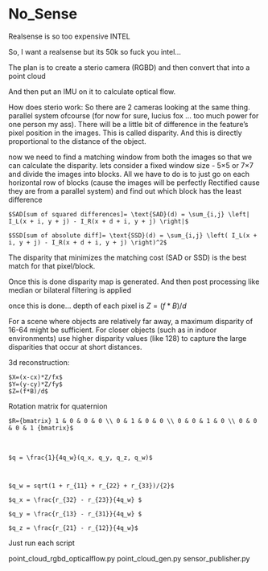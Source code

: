 # No_Sense
Realsense is so too expensive INTEL

So, I want a realsense but its 50k so fuck you intel…



The plan is to create a sterio camera (RGBD) and then convert that into a point cloud

And then put an IMU on it to calculate optical flow.



How does sterio work:
So there are 2 cameras looking at the same thing. parallel system ofcourse (for now for sure, lucius fox … too much power for one person my ass). 
There will be a little bit of difference in the feature’s pixel position in the images. This is called disparity. And this is directly proportional to the distance of the object. 


		



now we need to find a matching window from both the images so that we can calculate the disparity.
lets consider a fixed window size - 5×5 or 7×7 and divide the images into blocks. All we have to do is to just go on each horizontal row of blocks (cause the images will be perfectly Rectified cause they are from a parallel system) and find out which block has the least difference





	$SAD[sum of squared differences]= \text{SAD}(d) = \sum_{i,j} \left| I_L(x + i, y + j) - I_R(x + d + i, y + j) \right|$

	$SSD[sum of absolute diff]= \text{SSD}(d) = \sum_{i,j} \left( I_L(x + i, y + j) - I_R(x + d + i, y + j) \right)^2$


The disparity that minimizes the matching cost (SAD or SSD) is the best match for that pixel/block.

Once this is done disparity map is generated. And then post processing like median or bilateral filtering is applied

once this is done… depth of each pixel is 
$Z=(f*B)/d$



For a scene where objects are relatively far away, a maximum disparity of 16-64 might be sufficient. For closer objects (such as in indoor environments) use higher disparity values (like 128) to capture the large disparities that occur at short distances.



3d reconstruction:

	$X=(x-cx)*Z/fx$
	$Y=(y-cy)*Z/fy$
	$Z=(f*B)/d$



Rotation matrix for quaternion 

	$R={bmatrix} 1 & 0 & 0 & 0 \\ 0 & 1 & 0 & 0 \\ 0 & 0 & 1 & 0 \\ 0 & 0 & 0 & 1 {bmatrix}$

​

	$q = \frac{1}{4q_w}(q_x, q_y, q_z, q_w)$



	$q_w = sqrt(1 + r_{11} + r_{22} + r_{33})/{2}$

	$q_x = \frac{r_{32} - r_{23}}{4q_w} $

 	$q_y = \frac{r_{13} - r_{31}}{4q_w} $

 	$q_z = \frac{r_{21} - r_{12}}{4q_w}$



Just run each script

point_cloud_rgbd_opticalflow.py
point_cloud_gen.py
sensor_publisher.py
